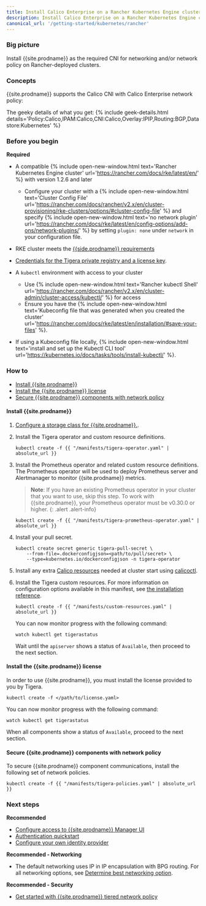 ```yaml
---
title: Install Calico Enterprise on a Rancher Kubernetes Engine cluster
description: Install Calico Enterprise on a Rancher Kubernetes Engine cluster.
canonical_url: '/getting-started/kubernetes/rancher'
---
```


### Big picture

Install {{site.prodname}} as the required CNI for networking and/or network policy on Rancher-deployed clusters.

### Concepts

{{site.prodname}} supports the Calico CNI with Calico Enterprise network policy:

The geeky details of what you get:
{% include geek-details.html details='Policy:Calico,IPAM:Calico,CNI:Calico,Overlay:IPIP,Routing:BGP,Datastore:Kubernetes' %}

### Before you begin

**Required**

- A compatible {% include open-new-window.html text='Rancher Kubernetes Engine cluster' url='https://rancher.com/docs/rke/latest/en/' %} with version 1.2.6 and later
  - Configure your cluster with a {% include open-new-window.html text='Cluster Config File' url='https://rancher.com/docs/rancher/v2.x/en/cluster-provisioning/rke-clusters/options/#cluster-config-file' %} and specify {% include open-new-window.html text='no network plugin' url='https://rancher.com/docs/rke/latest/en/config-options/add-ons/network-plugins/' %} by setting `plugin: none` under `network` in your configuration file.

- RKE cluster meets the [{{side.prodname}} requirements]({{site.baseurl}}/getting-started/kubernetes/requirements)

- [Credentials for the Tigera private registry and a license key]({{site.baseurl}}/getting-started/calico-enterprise).

- A `kubectl` environment with access to your cluster
  - Use {% include open-new-window.html text='Rancher kubectl Shell' url='https://rancher.com/docs/rancher/v2.x/en/cluster-admin/cluster-access/kubectl/' %} for access
  - Ensure you have the {% include open-new-window.html text='Kubeconfig file that was generated when you created the cluster' url='https://rancher.com/docs/rke/latest/en/installation/#save-your-files' %}.

- If using a Kubeconfig file locally, {% include open-new-window.html text='install and set up the Kubectl CLI tool' url='https://kubernetes.io/docs/tasks/tools/install-kubectl/' %}.

### How to

- [Install {{site.prodname}}](#install-calico-enterprise)
- [Install the {{site.prodname}} license](#install-the-calico-enterprise-license)
- [Secure {{site.prodname}} components with network policy](#secure-calico-enterprise-components-with-network-policy)


#### Install {{site.prodname}}

1. [Configure a storage class for {{site.prodname}}.]({{site.baseurl}}/getting-started/create-storage).

1. Install the Tigera operator and custom resource definitions.

   ```
   kubectl create -f {{ "/manifests/tigera-operator.yaml" | absolute_url }}
   ```

1. Install the Prometheus operator and related custom resource definitions. The Prometheus operator will be used to deploy Prometheus server and Alertmanager to monitor {{site.prodname}} metrics.

   > **Note**: If you have an existing Prometheus operator in your cluster that you want to use, skip this step. To work with {{site.prodname}}, your Prometheus operator must be v0.30.0 or higher.
   {: .alert .alert-info}

   ```
   kubectl create -f {{ "/manifests/tigera-prometheus-operator.yaml" | absolute_url }}
   ```

1. Install your pull secret.

   ```
   kubectl create secret generic tigera-pull-secret \
       --from-file=.dockerconfigjson=<path/to/pull/secret> \
       --type=kubernetes.io/dockerconfigjson -n tigera-operator
   ```

1. Install any extra [Calico resources]({{site.baseurl}}/reference/resources) needed at cluster start using [calicoctl]({{site.baseurl}}/reference/calicoctl/overview).

1. Install the Tigera custom resources. For more information on configuration options available in this manifest, see [the installation reference]({{site.baseurl}}/reference/installation/api).

   ```
   kubectl create -f {{ "/manifests/custom-resources.yaml" | absolute_url }}
   ```

   You can now monitor progress with the following command:

   ```
   watch kubectl get tigerastatus
   ```

   Wait until the `apiserver` shows a status of `Available`, then proceed to the next section.

#### Install the {{site.prodname}} license

In order to use {{site.prodname}}, you must install the license provided to you by Tigera.

```
kubectl create -f </path/to/license.yaml>
```

You can now monitor progress with the following command:

```
watch kubectl get tigerastatus
```

When all components show a status of `Available`, proceed to the next section.

#### Secure {{site.prodname}} components with network policy

To secure {{site.prodname}} component communications, install the following set of network policies.

```
kubectl create -f {{ "/manifests/tigera-policies.yaml" | absolute_url }}
```

### Next steps

**Recommended**

- [Configure access to {{site.prodname}} Manager UI]({{site.baseurl}}/getting-started/cnx/access-the-manager)
- [Authentication quickstart]({{site.baseurl}}/getting-started/cnx/authentication-quickstart)
- [Configure your own identity provider]({{site.baseurl}}/getting-started/cnx/configure-identity-provider)

**Recommended - Networking**

- The default networking uses IP in IP encapsulation with BPG routing. For all networking options, see [Determine best networking option]({{site.baseurl}}/networking/determine-best-networking).

**Recommended - Security**

- [Get started with {{site.prodname}} tiered network policy]({{site.baseurl}}/security/tiered-policy)
